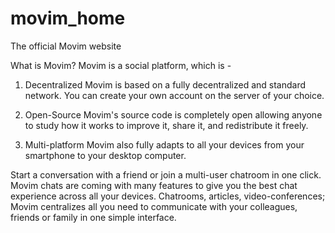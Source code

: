 # movim_home
The official Movim website

What is Movim?
Movim is a social platform, which is -

1) Decentralized
Movim is based on a fully decentralized and standard network. You can create your own account on
the server of your choice.

2) Open-Source
Movim's source code is completely open allowing anyone to study how it works to improve it,
share it, and redistribute it freely.

3) Multi-platform
Movim also fully adapts to all your devices from your smartphone to your desktop computer.


Start a conversation with a friend or join a multi-user chatroom in one click.
Movim chats are coming with many features to give you the best chat experience across all your devices.
Chatrooms, articles, video-conferences; Movim centralizes all you need to communicate with your colleagues,
friends or family in one simple interface.
